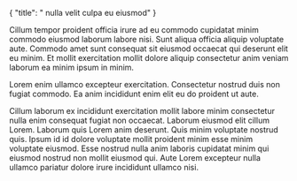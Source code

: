 {
  "title": " nulla velit culpa eu eiusmod"
}

Cillum tempor proident officia irure ad eu commodo cupidatat minim commodo eiusmod laborum labore nisi. Sunt aliqua officia aliquip voluptate aute. Commodo amet sunt consequat sit eiusmod occaecat qui deserunt elit eu minim. Et mollit exercitation mollit dolore aliquip consectetur anim veniam laborum ea minim ipsum in minim.

Lorem enim ullamco excepteur exercitation. Consectetur nostrud duis non fugiat commodo. Ea anim incididunt enim elit eu do proident ut aute.

Cillum laborum ex incididunt exercitation mollit labore minim consectetur nulla enim consequat fugiat non occaecat. Laborum eiusmod elit cillum Lorem. Laborum quis Lorem anim deserunt. Quis minim voluptate nostrud quis. Ipsum id id dolore voluptate mollit proident minim esse minim voluptate eiusmod. Esse nostrud nulla anim laboris cupidatat minim qui eiusmod nostrud non mollit eiusmod qui. Aute Lorem excepteur nulla ullamco pariatur dolore irure incididunt ullamco nisi.